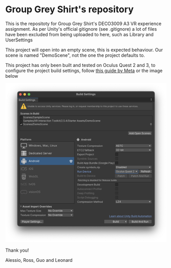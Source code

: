 # Group Grey Shirt's repository

This is the repositoty for Group Grey Shirt's DECO3009 A3 VR experience assignment. As per Unity's official gitignore (see .gitignore) a lot of files have been excluded from being uploaded to here, such as Library and UserSettings


This project will open into an empty scene, this is expected behaviour. Our scene is named "DemoScene", not the one the project defaults to.


This project has only been built and tested on Oculus Quest 2 and 3, to configure the project build settings, follow [this guide by Meta](https://developer.oculus.com/documentation/unity/unity-build/) or the image below

![1716476772635](images/README/1716476772635.png)



Thank you!

Alessio, Ross, Guo and Leonard
